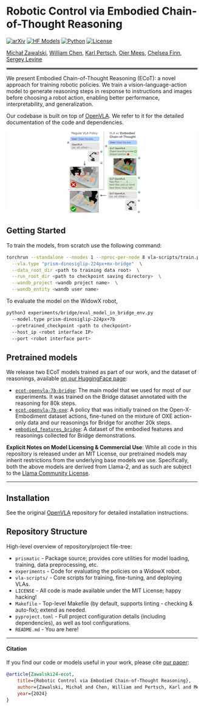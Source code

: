 # Robotic Control via Embodied Chain-of-Thought Reasoning

[![arXiv](https://img.shields.io/badge/arXiv-2406.09246-df2a2a.svg?style=for-the-badge)](https://embodied-cot.github.io/)
[![HF Models](https://img.shields.io/badge/%F0%9F%A4%97-Models-yellow?style=for-the-badge)](https://huggingface.co/Embodied-CoT)
[![Python](https://img.shields.io/badge/python-3.10-blue?style=for-the-badge)](https://www.python.org)
[![License](https://img.shields.io/github/license/TRI-ML/prismatic-vlms?style=for-the-badge)](LICENSE)

[Michał Zawalski](https://michalzawalski.github.io/), [William Chen](https://verityw.github.io/), [Karl Pertsch](https://kpertsch.github.io/), [Oier Mees](https://www.oiermees.com/),  [Chelsea Finn](https://ai.stanford.edu/~cbfinn/), [Sergey Levine](https://people.eecs.berkeley.edu/~svlevine/)
<hr style="border: 2px solid gray;"></hr>

We present Embodied Chain-of-Thought Reasoning (ECoT): a novel approach for training robotic policies.
We train a vision-language-action model to generate reasoning steps in response to instructions and images before
choosing a robot action, enabling better performance, interpretability, and generalization.

Our codebase is built on top of [OpenVLA](https://github.com/openvla/openvla). We refer to it for the detailed
documentation of the code and dependencies.

![](media/ecot_teaser.jpg)

## Getting Started

To train the models, from scratch use the following command:

```bash
torchrun --standalone --nnodes 1 --nproc-per-node 8 vla-scripts/train.py  \
  --vla.type "prism-dinosiglip-224px+mx-bridge"  \
  --data_root_dir <path to training data root>  \
  --run_root_dir <path to checkpoint saving directory>  \
  --wandb_project <wandb project name>  \
  --wandb_entity <wandb user name>
```

To evaluate the model on the WidowX robot,

```bash
python3 experiments/bridge/eval_model_in_bridge_env.py
  --model.type prism-dinosiglip-224px+7b
  --pretrained_checkpoint <path to checkpoint>
  --host_ip <robot interface IP>
  --port <robot interface port>
```

## Pretrained models

We release two ECoT models trained as part of our work, and the dataset of reasonings, available [on our
HuggingFace page](https://huggingface.co/Embodied-CoT):
- [`ecot-openvla-7b-bridge`](https://huggingface.co/Embodied-CoT/ecot-openvla-7b-bridge): The main model that we used
for most of our experiments. It was trained on the Bridge dataset annotated with the reasoning for 80k steps.
- [`ecot-openvla-7b-oxe`](https://huggingface.co/Embodied-CoT/ecot-openvla-7b-oxe): A policy that was initially trained
on the Open-X-Embodiment dataset actions, fine-tuned on the mixture of OXE action-only data and our reasonings for
Bridge for another 20k steps.
- [`embodied_features_bridge`](https://huggingface.co/Embodied-CoT/embodied_features_bridge): A dataset of the embodied
features and reasonings collected for Bridge demonstrations.

**Explicit Notes on Model Licensing & Commercial Use**: While all code in this repository is released under an MIT
License, our pretrained models may inherit restrictions from the underlying base models we use. Specifically, both the
above models are derived from Llama-2, and as such are subject to the
[Llama Community License](https://ai.meta.com/llama/license/).

---

## Installation

See the original [OpenVLA](https://github.com/openvla/openvla) repository for detailed installation instructions.

## Repository Structure

High-level overview of repository/project file-tree:

+ `prismatic` - Package source; provides core utilities for model loading, training, data preprocessing, etc.
+ `experiments` - Code for evaluating the policies on a WidowX robot.
+ `vla-scripts/` - Core scripts for training, fine-tuning, and deploying VLAs.
+ `LICENSE` - All code is made available under the MIT License; happy hacking!
+ `Makefile` - Top-level Makefile (by default, supports linting - checking & auto-fix); extend as needed.
+ `pyproject.toml` - Full project configuration details (including dependencies), as well as tool configurations.
+ `README.md` - You are here!

---

#### Citation

If you find our code or models useful in your work, please cite [our paper](https://embodied-cot.github.io/):

```bibtex
@article{Zawalski24-ecot,
    title={Robotic Control via Embodied Chain-of-Thought Reasoning},
    author={Zawalski, Michał and Chen, William and Pertsch, Karl and Mees, Oier and Finn, Chelsea and Levine, Sergey},
    year={2024}
}
```
